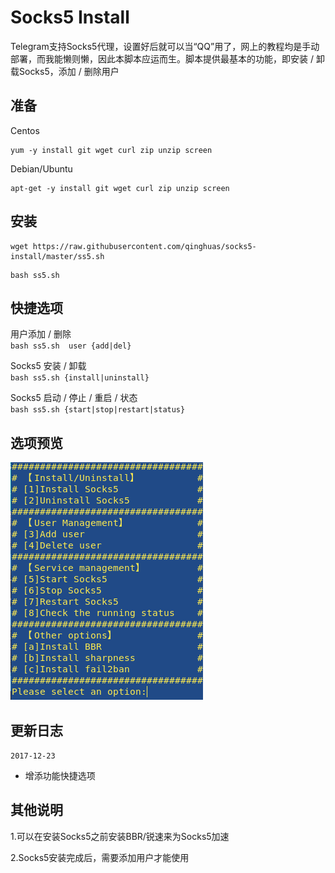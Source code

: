 # Socks5 Install
Telegram支持Socks5代理，设置好后就可以当“QQ”用了，网上的教程均是手动部署，而我能懒则懒，因此本脚本应运而生。脚本提供最基本的功能，即安装 / 卸载Socks5，添加 / 删除用户

准备
---
Centos
```
yum -y install git wget curl zip unzip screen
```
Debian/Ubuntu
```
apt-get -y install git wget curl zip unzip screen
```

安装
---
```
wget https://raw.githubusercontent.com/qinghuas/socks5-install/master/ss5.sh
```
```
bash ss5.sh
```

快捷选项
---
用户添加 / 删除  
`bash ss5.sh  user {add|del}`  

Socks5 安装 / 卸载  
`bash ss5.sh {install|uninstall}`  

Socks5 启动 / 停止 / 重启 / 状态  
`bash ss5.sh {start|stop|restart|status}`  

选项预览
---
![](https://raw.githubusercontent.com/qinghuas/socks5-install/master/ss5-options.png)

更新日志
---
`2017-12-23`  
- 增添功能快捷选项  

其他说明
---
1.可以在安装Socks5之前安装BBR/锐速来为Socks5加速  

2.Socks5安装完成后，需要添加用户才能使用
